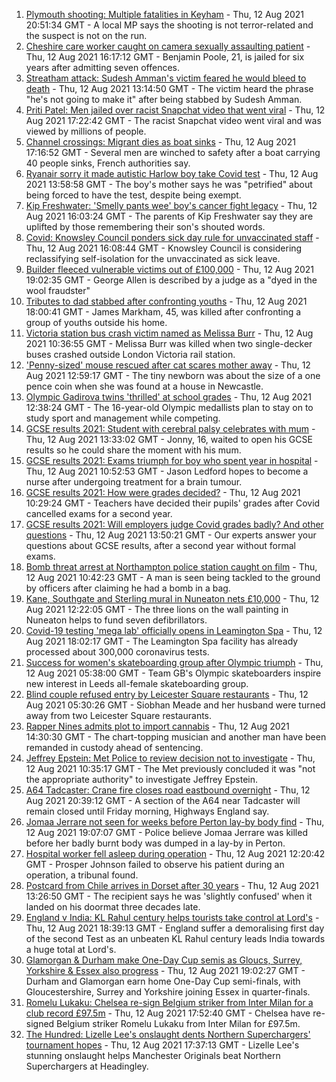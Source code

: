 1. [Plymouth shooting: Multiple fatalities in Keyham](https://www.bbc.co.uk/news/uk-england-devon-58195419) - Thu, 12 Aug 2021 20:51:34 GMT - A local MP says the shooting is not terror-related and the suspect is not on the run.
2. [Cheshire care worker caught on camera sexually assaulting patient](https://www.bbc.co.uk/news/uk-england-stoke-staffordshire-58188294) - Thu, 12 Aug 2021 16:17:12 GMT - Benjamin Poole, 21, is jailed for six years after admitting seven offences.
3. [Streatham attack: Sudesh Amman's victim feared he would bleed to death](https://www.bbc.co.uk/news/uk-england-london-58187861) - Thu, 12 Aug 2021 13:14:50 GMT - The victim heard the phrase "he's not going to make it" after being stabbed by Sudesh Amman.
4. [Priti Patel: Men jailed over racist Snapchat video that went viral](https://www.bbc.co.uk/news/uk-england-nottinghamshire-58188886) - Thu, 12 Aug 2021 17:22:42 GMT - The racist Snapchat video went viral and was viewed by millions of people.
5. [Channel crossings: Migrant dies as boat sinks](https://www.bbc.co.uk/news/uk-england-kent-58189312) - Thu, 12 Aug 2021 17:16:52 GMT - Several men are winched to safety after a boat carrying 40 people sinks, French authorities say.
6. [Ryanair sorry it made autistic Harlow boy take Covid test](https://www.bbc.co.uk/news/uk-england-essex-58184608) - Thu, 12 Aug 2021 13:58:58 GMT - The boy's mother says he was "petrified" about being forced to have the test, despite being exempt.
7. [Kip Freshwater: 'Smelly pants wee' boy's cancer fight legacy](https://www.bbc.co.uk/news/uk-england-birmingham-58190713) - Thu, 12 Aug 2021 16:03:24 GMT - The parents of Kip Freshwater say they are uplifted by those remembering their son's shouted words.
8. [Covid: Knowsley Council ponders sick day rule for unvaccinated staff](https://www.bbc.co.uk/news/uk-england-merseyside-58190763) - Thu, 12 Aug 2021 16:08:44 GMT - Knowsley Council is considering reclassifying self-isolation for the unvaccinated as sick leave.
9. [Builder fleeced vulnerable victims out of £100,000](https://www.bbc.co.uk/news/uk-england-york-north-yorkshire-58189584) - Thu, 12 Aug 2021 19:02:35 GMT - George Allen is described by a judge as a "dyed in the wool fraudster"
10. [Tributes to dad stabbed after confronting youths](https://www.bbc.co.uk/news/uk-england-london-58186688) - Thu, 12 Aug 2021 18:00:41 GMT - James Markham, 45, was killed after confronting a group of youths outside his home.
11. [Victoria station bus crash victim named as Melissa Burr](https://www.bbc.co.uk/news/uk-england-london-58187859) - Thu, 12 Aug 2021 10:36:55 GMT - Melissa Burr was killed when two single-decker buses crashed outside London Victoria rail station.
12. ['Penny-sized' mouse rescued after cat scares mother away](https://www.bbc.co.uk/news/uk-england-tyne-58186659) - Thu, 12 Aug 2021 12:59:17 GMT - The tiny newborn was about the size of a one pence coin when she was found at a house in Newcastle.
13. [Olympic Gadirova twins 'thrilled' at school grades](https://www.bbc.co.uk/news/uk-england-beds-bucks-herts-58187027) - Thu, 12 Aug 2021 12:38:24 GMT - The 16-year-old Olympic medallists plan to stay on to study sport and management while competing.
14. [GCSE results 2021: Student with cerebral palsy celebrates with mum](https://www.bbc.co.uk/news/uk-england-nottinghamshire-58190943) - Thu, 12 Aug 2021 13:33:02 GMT - Jonny, 16, waited to open his GCSE results so he could share the moment with his mum.
15. [GCSE results 2021: Exams triumph for boy who spent year in hospital](https://www.bbc.co.uk/news/uk-england-derbyshire-58166542) - Thu, 12 Aug 2021 10:52:53 GMT - Jason Ledford hopes to become a nurse after undergoing treatment for a brain tumour.
16. [GCSE results 2021: How were grades decided?](https://www.bbc.co.uk/news/education-53682466) - Thu, 12 Aug 2021 10:29:24 GMT - Teachers have decided their pupils' grades after Covid cancelled exams for a second year.
17. [GCSE results 2021: Will employers judge Covid grades badly? And other questions](https://www.bbc.co.uk/news/education-58149810) - Thu, 12 Aug 2021 13:50:21 GMT - Our experts answer your questions about GCSE results, after a second year without formal exams.
18. [Bomb threat arrest at Northampton police station caught on film](https://www.bbc.co.uk/news/uk-england-northamptonshire-58187469) - Thu, 12 Aug 2021 10:42:23 GMT - A man is seen being tackled to the ground by officers after claiming he had a bomb in a bag.
19. [Kane, Southgate and Sterling mural in Nuneaton nets £10,000](https://www.bbc.co.uk/news/uk-england-coventry-warwickshire-58188675) - Thu, 12 Aug 2021 12:22:05 GMT - The three lions on the wall painting in Nuneaton helps to fund seven defibrillators.
20. [Covid-19 testing 'mega lab' officially opens in Leamington Spa](https://www.bbc.co.uk/news/uk-england-coventry-warwickshire-58194409) - Thu, 12 Aug 2021 18:02:17 GMT - The Leamington Spa facility has already processed about 300,000 coronavirus tests.
21. [Success for women's skateboarding group after Olympic triumph](https://www.bbc.co.uk/news/uk-england-leeds-58178634) - Thu, 12 Aug 2021 05:38:00 GMT - Team GB's Olympic skateboarders inspire new interest in Leeds all-female skateboarding group.
22. [Blind couple refused entry by Leicester Square restaurants](https://www.bbc.co.uk/news/uk-england-london-58176720) - Thu, 12 Aug 2021 05:30:26 GMT - Siobhan Meade and her husband were turned away from two Leicester Square restaurants.
23. [Rapper Nines admits plot to import cannabis](https://www.bbc.co.uk/news/uk-england-london-58190579) - Thu, 12 Aug 2021 14:30:30 GMT - The chart-topping musician and another man have been remanded in custody ahead of sentencing.
24. [Jeffrey Epstein: Met Police to review decision not to investigate](https://www.bbc.co.uk/news/uk-england-london-58186118) - Thu, 12 Aug 2021 10:35:17 GMT - The Met previously concluded it was "not the appropriate authority" to investigate Jeffrey Epstein.
25. [A64 Tadcaster: Crane fire closes road eastbound overnight](https://www.bbc.co.uk/news/uk-england-york-north-yorkshire-58184494) - Thu, 12 Aug 2021 20:39:12 GMT - A section of the A64 near Tadcaster will remain closed until Friday morning, Highways England say.
26. [Jomaa Jerrare not seen for weeks before Perton lay-by body find](https://www.bbc.co.uk/news/uk-england-stoke-staffordshire-58185660) - Thu, 12 Aug 2021 19:07:07 GMT - Police believe Jomaa Jerrare was killed before her badly burnt body was dumped in a lay-by in Perton.
27. [Hospital worker fell asleep during operation](https://www.bbc.co.uk/news/uk-england-devon-58185529) - Thu, 12 Aug 2021 12:20:42 GMT - Prosper Johnson failed to observe his patient during an operation, a tribunal found.
28. [Postcard from Chile arrives in Dorset after 30 years](https://www.bbc.co.uk/news/uk-england-hampshire-58179661) - Thu, 12 Aug 2021 13:26:50 GMT - The recipient says he was 'slightly confused' when it landed on his doormat three decades late.
29. [England v India: KL Rahul century helps tourists take control at Lord's](https://www.bbc.co.uk/sport/cricket/58194600) - Thu, 12 Aug 2021 18:39:13 GMT - England suffer a demoralising first day of the second Test as an unbeaten KL Rahul century leads India towards a huge total at Lord's.
30. [Glamorgan & Durham make One-Day Cup semis as Gloucs, Surrey, Yorkshire & Essex also progress](https://www.bbc.co.uk/sport/cricket/58189593) - Thu, 12 Aug 2021 19:02:27 GMT - Durham and Glamorgan earn home One-Day Cup semi-finals, with Gloucestershire, Surrey and Yorkshire joining Essex in quarter-finals.
31. [Romelu Lukaku: Chelsea re-sign Belgium striker from Inter Milan for a club record £97.5m](https://www.bbc.co.uk/sport/football/58111490) - Thu, 12 Aug 2021 17:52:40 GMT - Chelsea have re-signed Belgium striker Romelu Lukaku from Inter Milan for £97.5m.
32. [The Hundred: Lizelle Lee's onslaught dents Northern Superchargers' tournament hopes](https://www.bbc.co.uk/sport/cricket/58193956) - Thu, 12 Aug 2021 17:37:13 GMT - Lizelle Lee's stunning onslaught helps Manchester Originals beat Northern Superchargers at Headingley.
